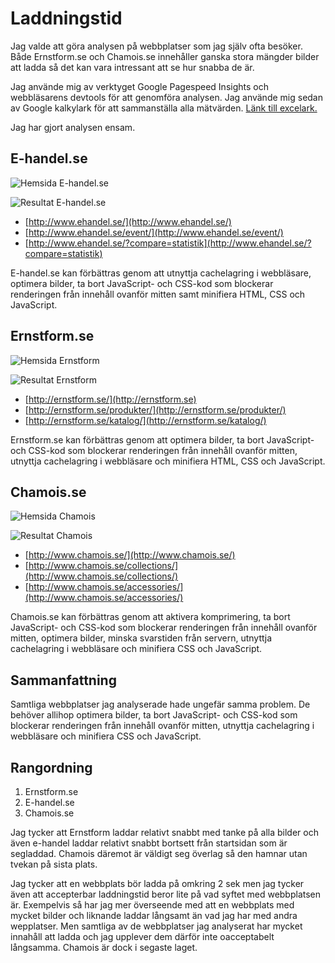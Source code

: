 Laddningstid
===============================
Jag valde att göra analysen på webbplatser som jag själv ofta besöker. Både Ernstform.se och Chamois.se innehåller ganska stora mängder bilder att ladda så det kan vara intressant att se hur snabba de är.

Jag använde mig av verktyget Google Pagespeed Insights och webbläsarens devtools för att genomföra analysen. Jag använde mig sedan av Google kalkylark för att sammanställa alla mätvärden. [Länk till excelark.](https://docs.google.com/spreadsheets/d/1tSDcyVasc5eG1hM11ojGIIRbAsMQZv0MlytUz2Lut-Y/edit?usp=sharing)

Jag har gjort analysen ensam.

E-handel.se
---------------------
![Hemsida E-handel.se](./img/ehandel.png)

![Resultat E-handel.se](./img/result-ehandel.png)

* [http://www.ehandel.se/](http://www.ehandel.se/)
* [http://www.ehandel.se/event/](http://www.ehandel.se/event/)
* [http://www.ehandel.se/?compare=statistik](http://www.ehandel.se/?compare=statistik)

E-handel.se kan förbättras genom att utnyttja cachelagring i webbläsare, optimera bilder, ta bort JavaScript- och CSS-kod som blockerar renderingen från innehåll ovanför mitten samt minifiera HTML, CSS och JavaScript.

Ernstform.se
---------------------
![Hemsida Ernstform](./img/ernst.png)

![Resultat Ernstform](./img/result-ernst.png)

* [http://ernstform.se/](http://ernstform.se)
* [http://ernstform.se/produkter/](http://ernstform.se/produkter/)
* [http://ernstform.se/katalog/](http://ernstform.se/katalog/)

Ernstform.se kan förbättras genom att optimera bilder, ta bort JavaScript- och CSS-kod som blockerar renderingen från innehåll ovanför mitten, utnyttja cachelagring i webbläsare och minifiera HTML, CSS och JavaScript.


Chamois.se
---------------------
![Hemsida Chamois](./img/chamois.png)

![Resultat Chamois](./img/result-chamois.png)

* [http://www.chamois.se/](http://www.chamois.se/)
* [http://www.chamois.se/collections/](http://www.chamois.se/collections/)
* [http://www.chamois.se/accessories/](http://www.chamois.se/accessories/)


Chamois.se kan förbättras genom att aktivera komprimering, ta bort JavaScript- och CSS-kod som blockerar renderingen från innehåll ovanför mitten, optimera bilder, minska svarstiden från servern, utnyttja cachelagring i webbläsare och minifiera CSS och JavaScript.

Sammanfattning
---------------------
Samtliga webbplatser jag analyserade hade ungefär samma problem. De behöver allihop optimera bilder, ta bort JavaScript- och CSS-kod som blockerar renderingen från innehåll ovanför mitten, utnyttja cachelagring i webbläsare och minifiera CSS och JavaScript.

Rangordning
---------------------
1. Ernstform.se
2. E-handel.se
3. Chamois.se

Jag tycker att Ernstform laddar relativt snabbt med tanke på alla bilder och även e-handel laddar relativt snabbt bortsett från startsidan som är segladdad. Chamois däremot är väldigt seg överlag så den hamnar utan tvekan på sista plats.

Jag tycker att en webbplats bör ladda på omkring 2 sek men jag tycker även att accepterbar laddningstid beror lite på vad syftet med webbplatsen är. Exempelvis så har jag mer överseende med att en webbplats med mycket bilder och liknande laddar långsamt än vad jag har med andra wepplatser. Men samtliga av de webbplatser jag analyserat har mycket innahåll att ladda och jag upplever dem därför inte oacceptabelt långsamma. Chamois är dock i segaste laget.
